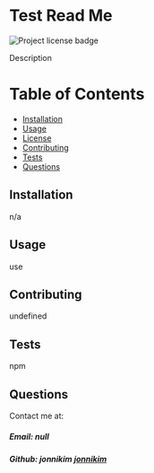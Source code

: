 
 # Test Read Me
 
![Project license badge](https://img.shields.io/badge/license-MIT-brightgreen)      
  
  Description

  # Table of Contents
  * [Installation](#Installation)
  * [Usage](#Usage)
  * [License](#License)
  * [Contributing](#Contributing)
  * [Tests](#Tests)
  * [Questions](#Questions)
  
  ## Installation
n/a
  ## Usage
 use
  ## Contributing
  undefined
  ## Tests
  npm
  ## Questions  
 Contact me at:
 ##### Email: null
 ##### Github:  **jonnikim** [jonnikim](https://api.github.com/users/jonnikim)
    